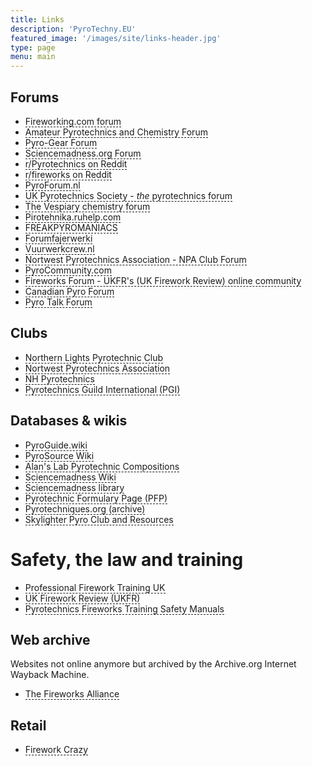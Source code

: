 ```yaml
---
title: Links 
description: 'PyroTechny.EU'
featured_image: '/images/site/links-header.jpg'
type: page
menu: main
---
```


<style>
a.tip {
    border-bottom: 1px dashed;
    text-decoration: none
}
a.tip:hover {
    cursor: help;
    position: relative
}
a.tip span {
    display: none
}
a.tip:hover span {
    border: #000000 1px solid;
    padding: 5px 20px 5px 5px;
    display: block;
    z-index: 100;
    background: url(../images/status-info.png) #f0f0f0 no-repeat 100% 5%;
    left: 0px;
    margin: 0px;
    width: 500px;
    position: absolute;
    top: 30px;
    text-decoration: none
}
</style>

## Forums

* <a href="https://fireworking.com/forum" class="tip" target="_blank">Fireworking.com forum<span>Needs payed subscription for access<br/>Language: English</span></a>
* <a href="https://www.amateurpyro.com/forum/" class="tip" target="_blank">Amateur Pyrotechnics and Chemistry Forum<span>Active forum<br/>Language: English</span></a>
* <a href="http://pyro-gear.co.uk/forum/" class="tip" target="_blank">Pyro-Gear Forum<span>United Kingdom (UK) amateur pyrotechnic manufacturing and firework related discussion forum<br/>Almost inactive<br />Language: English</span></a>
* <a href="https://www.sciencemadness.org/whisper/" class="tip" target="_blank">Sciencemadness.org Forum<span>General chemistry forum. Contains some pyrotechnic related discussions<br/>Language: English</span></a>
* <a href="https://www.reddit.com/r/Pyrotechnics/"  class="tip"  target="_blank">r/Pyrotechnics on Reddit<span>Language: English</span></a>
* <a href="https://www.reddit.com/r/fireworks/" class="tip" target="_blank">r/fireworks on Reddit<span>Language: English</span></a>
* <a href="https://pyroforum.nl/" class="tip" target="_blank">PyroForum.nl<span>Dutch amateur pyrotechnics forum<br/>Almost inactive<br/>Language: Dutch</span></a>
* <a href="http://www.pyrosociety.org.uk/forum/" class="tip" target="_blank">UK Pyrotechnics Society - <i>the</i> pyrotechnics forum<span>Language: English</span></a>
* <a href="https://www.thevespiary.org/talk/" class="tip" target="_blank">The Vespiary chemistry forum</a>
* <a href="https://pirotehnika.ruhelp.com/" class="tip"  target="_blank">Pirotehnika.ruhelp.com<span>Language: Russian</span></a>
* <a href="https://freakpyromaniacs.com/index.php" class="tip" target="_blank">FREAKPYROMANIACS<span>Language: Dutch</span></a>
* <a href="https://www.forumfajerwerki.pl/" class="tip"  target="_blank">Forumfajerwerki<span>Language: Polish</span></a>
* <a href="https://forum.vuurwerkcrew.nl/" class="tip"  target="_blank">Vuurwerkcrew.nl<span>Language: Dutch</span></a>
* <a href="https://forum.npaclub.org/" class="tip"  target="_blank">Nortwest Pyrotechnics Association - NPA Club Forum<span>Language: English</span></a>
* <a href="https://www.pyrocommunity.com/" class="tip"  target="_blank">PyroCommunity.com<span>Language: English</span></a>
* <a href="https://www.fireworks-forum.org.uk/" class="tip"  target="_blank">Fireworks Forum - UKFR's (UK Firework Review) online community<span>Private forum<br/>Language: English</span></a>
* <a href="https://canadianpyro.ca/forum" class="tip"  target="_blank">Canadian Pyro Forum<span>Canadian Fireworks Resource<br/>Language: English</span></a>
* <a href="https://www.pyrotalk.com/bulletin/forum.php" class="tip"  target="_blank">Pyro Talk Forum<span>Language: English</span></a>

## Clubs

* <a href="https://thenlpc.site/" class="tip"  target="_blank">Northern Lights Pyrotechnic Club<span> The premier fireworks club in the Northeast and Mid-Atlantic Region<br/>Language: English</span></a>
*  <a href="https://npaclub.org/" class="tip"  target="_blank">Nortwest Pyrotechnics Association<span>Language: English</span></a>
* <a href="https://nhpyrotechnics.org/" class="tip"  target="_blank">NH Pyrotechnics<span>New Hampshire Pyrotechnic Association<br/>Language: English</span></a>
* <a href="https://pgi.org/" class="tip"  target="_blank">Pyrotechnics Guild International (PGI)<span>The Pyrotechnics Guild International or PGI founded in 1969 is an independent worldwide nonprofit organization of amateur and professional fireworks enthusiasts. Its membership is the largest pyrotechnic community in the world.<br/>The Guild has a yearly convention. People from all over the world come to this event that lasts for about a week.<br/>Language: English</span></a>

## Databases & wikis

* <a href="https://pyroguide.wiki/" class="tip" target="_blank">PyroGuide.wiki<span>The website (wiki) is a compilation of articles from many websites about fireworks and stage pyrotechnics, many of these websites no longer exist, although the knowledge they contained is still valid and valuable<br/>Language: English</span></a>
* <a href="https://pyrosource.fandom.com/" class="tip" target="_blank">PyroSource Wiki<span>This wiki is devoted to fireworks enthusiasts of making fireworks and other pyro related topics. This wiki will give details on several different compositions, techniques, effects, materials, chemicals, and much more. Enjoy the information, data, tutorials and vast amounts of information available.<br/>Language: English</span></a>
* <a href="http://www.vk2zay.net/composition/" class="tip" target="_blank">Alan's Lab Pyrotechnic Compositions<span>Small database of compositions with descriptions<br/>Language: English</span></a>
* <a href="https://www.sciencemadness.org/smwiki/index.php/Main_Page" class="tip" target="_blank">Sciencemadness Wiki<span>This wiki is meant to be a repository of information that is useful to home chemists. It is edited only by members of the Sciencemadness Discussion Board, rather than being open to the public, meaning it is guaranteed to be a collaborative work of home chemists from around the world. Here you can find descriptions and pictures of many chemical compounds, write-ups of procedures developed by Sciencemadness members, and much more<br/>Language: English</span></a>
* <a href="https://library.sciencemadness.org/library/index.html" class="tip" target="_blank">Sciencemadness library<span>Chemistry literature which at time of writing holds 50426 pages of reading and reference material in 107 volumes.<br/>Language: English</span></a>
* <a href="https://www.privatedata.com/byb/pyro/pfp/Index.html" class="tip"  target="_blank">Pyrotechnic Formulary Page (PFP)<span>This is a great archive of pyro formulae. Sadly, the author took it down as a result of the actions of a moron (familiar story, unfortunately). On his site he has given permission to others to put it on their sites, which is what I have done as I believe it's a great collection. The original site address is `www.come.to/pfp` If he changes his mind, this is probably where the up to date version will reside in the future. I downloaded this version a couple of years ago, I don't know if a more up to date version exists.
The author is Andrew Krywonizka, who must be given all credit for this work.<br/>Language: English</span></a>
* <a href="https://web.archive.org/web/20170616101434/http://www.pyrodb.org/links.php5" class="tip"  target="_blank">Pyrotechniques.org (archive)<span>Composition database and information<br/>Website is archived by Internet Wayback Machine<br/>Language: English</span></a>
* <a href="https://www.skylighter.com/pages/pyro-club" class="tip"  target="_blank">Skylighter Pyro Club and Resources<span>Language: English</span></a>
# Safety, the law and training

* <a href="https://www.fireworktraining.com/" class="tip"  target="_blank">Professional Firework Training UK<span>TBD<br/>Language: English</span></a>
* <a href="https://www.ukfr.com/ " class="tip"  target="_blank">UK Firework Review (UKFR)<span>Firework guides & advice<br/>Language: English</span></a>
* <a href="https://www.fireworksmanual.com/ " class="tip"  target="_blank">Pyrotechnics Fireworks Training Safety Manuals
<span>IPM Universal Publishing, LLC -PYROTECHNIC TRAINING SERIES-<br/>Language: English</span></a>
## Web archive

Websites not online anymore but archived by the Archive.org Internet Wayback Machine.

 * <a href="https://web.archive.org/web/20161014024316/http://fireworksalliance.org/index.cgi" class="tip"  target="_blank">The Fireworks Alliance<span>To protect, preserve, and promote fireworks, rocketry, chemistry, and amateur science experimentation in America.<br/>Language: English</span></a>

## Retail

* <a href="https://www.fireworkscrazy.co.uk/" class="tip"  target="_blank">Firework Crazy<span>UK (United Kingdom) fireworks retailer with information and training<br/>Language: English</span></a>

<!-- * <a href="URL" class="tip"  target="_blank">SHORT<span>LONG<br/>Language: English</span></a> ->